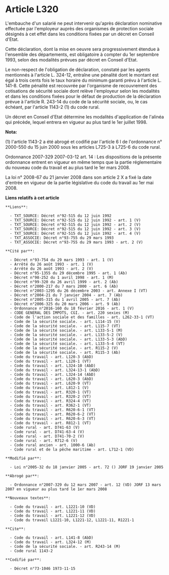 # Article L320

L'embauche d'un salarié ne peut intervenir qu'après déclaration nominative effectuée par l'employeur auprès des organismes de
protection sociale désignés à cet effet dans les conditions fixées par un décret en Conseil d'Etat.

Cette déclaration, dont la mise en oeuvre sera progressivement étendue à l'ensemble des départements, est obligatoire à
compter du 1er septembre 1993, selon des modalités prévues par décret en Conseil d'Etat.

Le non-respect de l'obligation de déclaration, constaté par les agents mentionnés à l'article L. 324-12, entraîne une
pénalité dont le montant est égal à trois cents fois le taux horaire du minimum garanti prévu à l'article L. 141-8. Cette
pénalité est recouvrée par l'organisme de recouvrement des cotisations de sécurité sociale dont relève l'employeur selon les
modalités et dans les conditions fixées pour le défaut de production de la déclaration prévue à l'article R. 243-14 du code
de la sécurité sociale, ou, le cas échéant, par l'article 1143-2 (1) du code rural.

Un décret en Conseil d'Etat détermine les modalités d'application de l'alinéa qui précède, lequel entrera en vigueur au plus
tard le 1er juillet 1998.

**Nota:**

(1) l'article 1143-2 a été abrogé et codifié par l'article 6 I de l'ordonnance n° 2000-550 du 15 juin 2000 sous les articles
L725-3 à L725-6 du code rural. 

Ordonnance 2007-329 2007-03-12 art. 14 : Les dispositions de la présente ordonnance entrent en vigueur en même temps que la
partie réglementaire du nouveau code du travail et au plus tard le 1er mars 2008.

La loi n° 2008-67 du 21 janvier 2008 dans son article 2 X a fixé la date d'entrée en vigueur de la partie législative du code
du travail au 1er mai 2008.

**Liens relatifs à cet article**

	**Liens**:

	  - TXT_SOURCE: Décret n°92-515 du 12 juin 1992
	  - TXT_SOURCE: Décret n°92-515 du 12 juin 1992 - art. 1 (V)
	  - TXT_SOURCE: Décret n°92-515 du 12 juin 1992 - art. 2 (V)
	  - TXT_SOURCE: Décret n°92-515 du 12 juin 1992 - art. 3 (V)
	  - TXT_SOURCE: Décret n°92-515 du 12 juin 1992 - art. 4 (V)
	  - TXT_ASSOCIE: Décret n°93-755 du 29 mars 1993
	  - TXT_ASSOCIE: Décret n°93-755 du 29 mars 1993 - art. 2 (V)

	**Cité par**:

	  - Décret n°93-754 du 29 mars 1993 - art. 1 (V)
	  - Arrêté du 26 août 1993 - art. 1 (V)
	  - Arrêté du 26 août 1993 - art. 2 (V)
	  - Décret n°95-1355 du 29 décembre 1995 - art. 1 (Ab)
	  - Décret n°98-252 du 1 avril 1998 - art. 1 (M)
	  - Décret n°99-320 du 26 avril 1999 - art. 2 (Ab)
	  - Décret n°2000-217 du 7 mars 2000 - art. 6 (Ab)
	  - Décret n°2003-1295 du 26 décembre 2003 - art. Annexe I (VT)
	  - Décret n°2004-21 du 7 janvier 2004 - art. 7 (Ab)
	  - Décret n°2005-315 du 1 avril 2005 - art. 7 (Ab)
	  - Décret n°2006-325 du 20 mars 2006 - art. 9 (Ab)
	  - Ordonnance n°2016-160 du 18 février 2016 - art. 1 (V)
	  - CODE GENERAL DES IMPOTS, CGI. - art. 220 sexies (M)
	  - Code de l'action sociale et des familles - art. L262-33-1 (VT)
	  - Code de la sécurité sociale. - art. L114-15 (V)
	  - Code de la sécurité sociale. - art. L115-7 (VT)
	  - Code de la sécurité sociale. - art. L133-5-1 (M)
	  - Code de la sécurité sociale. - art. L133-5-2 (V)
	  - Code de la sécurité sociale. - art. L133-5-3 (AbD)
	  - Code de la sécurité sociale. - art. L133-5-4 (VT)
	  - Code de la sécurité sociale. - art. R115-2 (V)
	  - Code de la sécurité sociale. - art. R115-3 (Ab)
	  - Code du travail - art. L120-3 (AbD)
	  - Code du travail - art. L128-1 (VT)
	  - Code du travail - art. L324-10 (AbD)
	  - Code du travail - art. L324-13-1 (AbD)
	  - Code du travail - art. L324-14 (AbD)
	  - Code du travail - art. L620-3 (AbD)
	  - Code du travail - art. L620-9 (VT)
	  - Code du travail - art. L812-1 (V)
	  - Code du travail - art. R320-1 (VT)
	  - Code du travail - art. R320-2 (VT)
	  - Code du travail - art. R324-4 (VT)
	  - Code du travail - art. R362-1 (VT)
	  - Code du travail - art. R620-6-1 (VT)
	  - Code du travail - art. R620-6-2 (VT)
	  - Code du travail - art. R620-6-3 (VT)
	  - Code du travail - art. R812-1 (VT)
	  - Code rural - art. D741-63 (V)
	  - Code rural - art. D741-63-4 (V)
	  - Code rural - art. D741-70-2 (V)
	  - Code rural - art. R712-6 (V)
	  - Code rural ancien - art. 1000-6 (Ab)
	  - Code rural et de la pêche maritime - art. L712-1 (VD)

	**Modifié par**:

	  - Loi n°2005-32 du 18 janvier 2005 - art. 72 () JORF 19 janvier 2005

	**Abrogé par**:

	  - Ordonnance n°2007-329 du 12 mars 2007 - art. 12 (VD) JORF 13 mars 2007 en vigueur au plus tard le 1er mars 2008

	**Nouveaux textes**:

	  - Code du travail - art. L1221-10 (VD)
	  - Code du travail - art. L1221-11 (VD)
	  - Code du travail - art. L1221-12 (VD)
	  - Code du travail L1221-10, L1221-12, L1221-11, R1221-1

	**Cite**:

	  - Code du travail - art. L141-8 (AbD)
	  - Code du travail - art. L324-12 (M)
	  - Code de la sécurité sociale. - art. R243-14 (M)
	  - Code rural 1143-2

	**Codifié par**:

	  - Décret n°73-1046 1973-11-15
